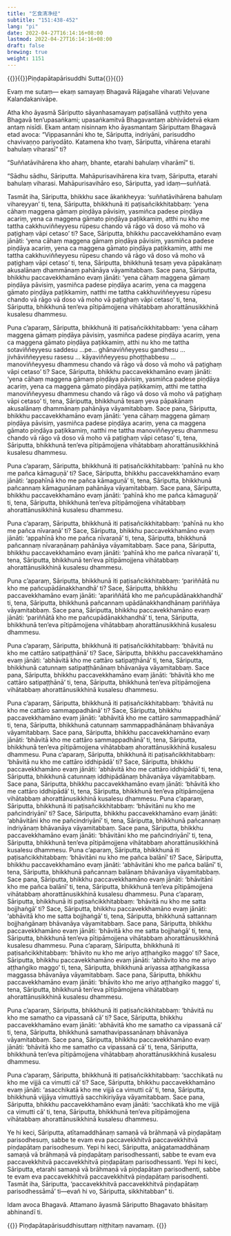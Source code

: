 ```yaml
---
title: "乞食清净经"
subtitle: "151:438-452"
lang: "pi"
date: 2022-04-27T16:14:16+08:00
lastmod: 2022-04-27T16:14:16+08:00
draft: false
brewing: true
weight: 1151
---
```



{{<subtitle>}}{{<suttalink src="mn151">}}Piṇḍapātapārisuddhi Sutta{{</suttalink>}}{{</subtitle>}}

Evaṃ me sutaṃ— ekaṃ samayaṃ Bhagavā Rājagahe viharati Veḷuvane Kalandakanivāpe.

Atha kho āyasmā Sāriputto sāyanhasamayaṃ paṭisallānā vuṭṭhito yena Bhagavā ten’upasaṅkami; upasaṅkamitvā Bhagavantaṃ abhivādetvā ekam antaṃ nisīdi. Ekam antaṃ nisinnaṃ kho āyasmantaṃ Sāriputtaṃ Bhagavā etad avoca: “Vippasannāni kho te, Sāriputta, indriyāni, parisuddho chavivaṇṇo pariyodāto. Katamena kho tvaṃ, Sāriputta, vihārena etarahi bahulaṃ viharasī” ti?

“Suññatāvihārena kho ahaṃ, bhante, etarahi bahulaṃ viharāmī” ti.

“Sādhu sādhu, Sāriputta. Mahāpurisavihārena kira tvaṃ, Sāriputta, etarahi bahulaṃ viharasi. Mahāpurisavihāro eso, Sāriputta, yad idaṃ—suññatā.

Tasmāt iha, Sāriputta, bhikkhu sace ākaṅkheyya: ‘suññatāvihārena bahulaṃ vihareyyan’ ti, tena, Sāriputta, bhikkhunā iti paṭisañcikkhitabbaṃ: ‘yena cāhaṃ maggena gāmaṃ piṇḍāya pāvisiṃ, yasmiñca padese piṇḍāya acariṃ, yena ca maggena gāmato piṇḍāya paṭikkamiṃ, atthi nu kho me tattha cakkhuviññeyyesu rūpesu chando vā rāgo vā doso vā moho vā paṭighaṃ vāpi cetaso’ ti? Sace, Sāriputta, bhikkhu paccavekkhamāno evaṃ jānāti: ‘yena cāhaṃ maggena gāmaṃ piṇḍāya pāvisiṃ, yasmiñca padese piṇḍāya acariṃ, yena ca maggena gāmato piṇḍāya paṭikkamiṃ, atthi me tattha cakkhuviññeyyesu rūpesu chando vā rāgo vā doso vā moho vā paṭighaṃ vāpi cetaso’ ti, tena, Sāriputta, bhikkhunā tesaṃ yeva pāpakānaṃ akusalānaṃ dhammānaṃ pahānāya vāyamitabbaṃ. Sace pana, Sāriputta, bhikkhu paccavekkhamāno evaṃ jānāti: ‘yena cāhaṃ maggena gāmaṃ piṇḍāya pāvisiṃ, yasmiñca padese piṇḍāya acariṃ, yena ca maggena gāmato piṇḍāya paṭikkamiṃ, natthi me tattha cakkhuviññeyyesu rūpesu chando vā rāgo vā doso vā moho vā paṭighaṃ vāpi cetaso’ ti, tena, Sāriputta, bhikkhunā ten’eva pītipāmojjena vihātabbaṃ ahorattānusikkhinā kusalesu dhammesu.

Puna c’aparaṃ, Sāriputta, bhikkhunā iti paṭisañcikkhitabbaṃ: ‘yena cāhaṃ maggena gāmaṃ piṇḍāya pāvisiṃ, yasmiñca padese piṇḍāya acariṃ, yena ca maggena gāmato piṇḍāya paṭikkamiṃ, atthi nu kho me tattha sotaviññeyyesu saddesu …pe… ghānaviññeyyesu gandhesu … jivhāviññeyyesu rasesu … kāyaviññeyyesu phoṭṭhabbesu … manoviññeyyesu dhammesu chando vā rāgo vā doso vā moho vā paṭighaṃ vāpi cetaso’ ti? Sace, Sāriputta, bhikkhu paccavekkhamāno evaṃ jānāti: ‘yena cāhaṃ maggena gāmaṃ piṇḍāya pāvisiṃ, yasmiñca padese piṇḍāya acariṃ, yena ca maggena gāmato piṇḍāya paṭikkamiṃ, atthi me tattha manoviññeyyesu dhammesu chando vā rāgo vā doso vā moho vā paṭighaṃ vāpi cetaso’ ti, tena, Sāriputta, bhikkhunā tesaṃ yeva pāpakānaṃ akusalānaṃ dhammānaṃ pahānāya vāyamitabbaṃ. Sace pana, Sāriputta, bhikkhu paccavekkhamāno evaṃ jānāti: ‘yena cāhaṃ maggena gāmaṃ piṇḍāya pāvisiṃ, yasmiñca padese piṇḍāya acariṃ, yena ca maggena gāmato piṇḍāya paṭikkamiṃ, natthi me tattha manoviññeyyesu dhammesu chando vā rāgo vā doso vā moho vā paṭighaṃ vāpi cetaso’ ti, tena, Sāriputta, bhikkhunā ten’eva pītipāmojjena vihātabbaṃ ahorattānusikkhinā kusalesu dhammesu.

Puna c’aparaṃ, Sāriputta, bhikkhunā iti paṭisañcikkhitabbaṃ: ‘pahīnā nu kho me pañca kāmaguṇā’ ti? Sace, Sāriputta, bhikkhu paccavekkhamāno evaṃ jānāti: ‘appahīnā kho me pañca kāmaguṇā’ ti, tena, Sāriputta, bhikkhunā pañcannaṃ kāmaguṇānaṃ pahānāya vāyamitabbaṃ. Sace pana, Sāriputta, bhikkhu paccavekkhamāno evaṃ jānāti: ‘pahīnā kho me pañca kāmaguṇā’ ti, tena, Sāriputta, bhikkhunā ten’eva pītipāmojjena vihātabbaṃ ahorattānusikkhinā kusalesu dhammesu.

Puna c’aparaṃ, Sāriputta, bhikkhunā iti paṭisañcikkhitabbaṃ: ‘pahīnā nu kho me pañca nīvaraṇā’ ti? Sace, Sāriputta, bhikkhu paccavekkhamāno evaṃ jānāti: ‘appahīnā kho me pañca nīvaraṇā’ ti, tena, Sāriputta, bhikkhunā pañcannaṃ nīvaraṇānaṃ pahānāya vāyamitabbaṃ. Sace pana, Sāriputta, bhikkhu paccavekkhamāno evaṃ jānāti: ‘pahīnā kho me pañca nīvaraṇā’ ti, tena, Sāriputta, bhikkhunā ten’eva pītipāmojjena vihātabbaṃ ahorattānusikkhinā kusalesu dhammesu.

Puna c’aparaṃ, Sāriputta, bhikkhunā iti paṭisañcikkhitabbaṃ: ‘pariññātā nu kho me pañcupādānakkhandhā’ ti? Sace, Sāriputta, bhikkhu paccavekkhamāno evaṃ jānāti: ‘apariññātā kho me pañcupādānakkhandhā’ ti, tena, Sāriputta, bhikkhunā pañcannaṃ upādānakkhandhānaṃ pariññāya vāyamitabbaṃ. Sace pana, Sāriputta, bhikkhu paccavekkhamāno evaṃ jānāti: ‘pariññātā kho me pañcupādānakkhandhā’ ti, tena, Sāriputta, bhikkhunā ten’eva pītipāmojjena vihātabbaṃ ahorattānusikkhinā kusalesu dhammesu.

Puna c’aparaṃ, Sāriputta, bhikkhunā iti paṭisañcikkhitabbaṃ: ‘bhāvitā nu kho me cattāro satipaṭṭhānā’ ti? Sace, Sāriputta, bhikkhu paccavekkhamāno evaṃ jānāti: ‘abhāvitā kho me cattāro satipaṭṭhānā’ ti, tena, Sāriputta, bhikkhunā catunnaṃ satipaṭṭhānānaṃ bhāvanāya vāyamitabbaṃ. Sace pana, Sāriputta, bhikkhu paccavekkhamāno evaṃ jānāti: ‘bhāvitā kho me cattāro satipaṭṭhānā’ ti, tena, Sāriputta, bhikkhunā ten’eva pītipāmojjena vihātabbaṃ ahorattānusikkhinā kusalesu dhammesu.

Puna c’aparaṃ, Sāriputta, bhikkhunā iti paṭisañcikkhitabbaṃ: ‘bhāvitā nu kho me cattāro sammappadhānā’ ti? Sace, Sāriputta, bhikkhu paccavekkhamāno evaṃ jānāti: ‘abhāvitā kho me cattāro sammappadhānā’ ti, tena, Sāriputta, bhikkhunā catunnaṃ sammappadhānānaṃ bhāvanāya vāyamitabbaṃ. Sace pana, Sāriputta, bhikkhu paccavekkhamāno evaṃ jānāti: ‘bhāvitā kho me cattāro sammappadhānā’ ti, tena, Sāriputta, bhikkhunā ten’eva pītipāmojjena vihātabbaṃ ahorattānusikkhinā kusalesu dhammesu. Puna c’aparaṃ, Sāriputta, bhikkhunā iti paṭisañcikkhitabbaṃ: ‘bhāvitā nu kho me cattāro iddhipādā’ ti? Sace, Sāriputta, bhikkhu paccavekkhamāno evaṃ jānāti: ‘abhāvitā kho me cattāro iddhipādā’ ti, tena, Sāriputta, bhikkhunā catunnaṃ iddhipādānaṃ bhāvanāya vāyamitabbaṃ. Sace pana, Sāriputta, bhikkhu paccavekkhamāno evaṃ jānāti: ‘bhāvitā kho me cattāro iddhipādā’ ti, tena, Sāriputta, bhikkhunā ten’eva pītipāmojjena vihātabbaṃ ahorattānusikkhinā kusalesu dhammesu. Puna c’aparaṃ, Sāriputta, bhikkhunā iti paṭisañcikkhitabbaṃ: ‘bhāvitāni nu kho me pañcindriyānī’ ti? Sace, Sāriputta, bhikkhu paccavekkhamāno evaṃ jānāti: ‘abhāvitāni kho me pañcindriyānī’ ti, tena, Sāriputta, bhikkhunā pañcannaṃ indriyānaṃ bhāvanāya vāyamitabbaṃ. Sace pana, Sāriputta, bhikkhu paccavekkhamāno evaṃ jānāti: ‘bhāvitāni kho me pañcindriyānī’ ti, tena, Sāriputta, bhikkhunā ten’eva pītipāmojjena vihātabbaṃ ahorattānusikkhinā kusalesu dhammesu. Puna c’aparaṃ, Sāriputta, bhikkhunā iti paṭisañcikkhitabbaṃ: ‘bhāvitāni nu kho me pañca balānī’ ti? Sace, Sāriputta, bhikkhu paccavekkhamāno evaṃ jānāti: ‘abhāvitāni kho me pañca balānī’ ti, tena, Sāriputta, bhikkhunā pañcannaṃ balānaṃ bhāvanāya vāyamitabbaṃ. Sace pana, Sāriputta, bhikkhu paccavekkhamāno evaṃ jānāti: ‘bhāvitāni kho me pañca balānī’ ti, tena, Sāriputta, bhikkhunā ten’eva pītipāmojjena vihātabbaṃ ahorattānusikkhinā kusalesu dhammesu. Puna c’aparaṃ, Sāriputta, bhikkhunā iti paṭisañcikkhitabbaṃ: ‘bhāvitā nu kho me satta bojjhaṅgā’ ti? Sace, Sāriputta, bhikkhu paccavekkhamāno evaṃ jānāti: ‘abhāvitā kho me satta bojjhaṅgā’ ti, tena, Sāriputta, bhikkhunā sattannaṃ bojjhaṅgānaṃ bhāvanāya vāyamitabbaṃ. Sace pana, Sāriputta, bhikkhu paccavekkhamāno evaṃ jānāti: ‘bhāvitā kho me satta bojjhaṅgā’ ti, tena, Sāriputta, bhikkhunā ten’eva pītipāmojjena vihātabbaṃ ahorattānusikkhinā kusalesu dhammesu. Puna c’aparaṃ, Sāriputta, bhikkhunā iti paṭisañcikkhitabbaṃ: ‘bhāvito nu kho me ariyo aṭṭhaṅgiko maggo’ ti? Sace, Sāriputta, bhikkhu paccavekkhamāno evaṃ jānāti: ‘abhāvito kho me ariyo aṭṭhaṅgiko maggo’ ti, tena, Sāriputta, bhikkhunā ariyassa aṭṭhaṅgikassa maggassa bhāvanāya vāyamitabbaṃ. Sace pana, Sāriputta, bhikkhu paccavekkhamāno evaṃ jānāti: ‘bhāvito kho me ariyo aṭṭhaṅgiko maggo’ ti, tena, Sāriputta, bhikkhunā ten’eva pītipāmojjena vihātabbaṃ ahorattānusikkhinā kusalesu dhammesu.

Puna c’aparaṃ, Sāriputta, bhikkhunā iti paṭisañcikkhitabbaṃ: ‘bhāvitā nu kho me samatho ca vipassanā cā’ ti? Sace, Sāriputta, bhikkhu paccavekkhamāno evaṃ jānāti: ‘abhāvitā kho me samatho ca vipassanā cā’ ti, tena, Sāriputta, bhikkhunā samathavipassanānaṃ bhāvanāya vāyamitabbaṃ. Sace pana, Sāriputta, bhikkhu paccavekkhamāno evaṃ jānāti: ‘bhāvitā kho me samatho ca vipassanā cā’ ti, tena, Sāriputta, bhikkhunā ten’eva pītipāmojjena vihātabbaṃ ahorattānusikkhinā kusalesu dhammesu.

Puna c’aparaṃ, Sāriputta, bhikkhunā iti paṭisañcikkhitabbaṃ: ‘sacchikatā nu kho me vijjā ca vimutti cā’ ti? Sace, Sāriputta, bhikkhu paccavekkhamāno evaṃ jānāti: ‘asacchikatā kho me vijjā ca vimutti cā’ ti, tena, Sāriputta, bhikkhunā vijjāya vimuttiyā sacchikiriyāya vāyamitabbaṃ. Sace pana, Sāriputta, bhikkhu paccavekkhamāno evaṃ jānāti: ‘sacchikatā kho me vijjā ca vimutti cā’ ti, tena, Sāriputta, bhikkhunā ten’eva pītipāmojjena vihātabbaṃ ahorattānusikkhinā kusalesu dhammesu.

Ye hi keci, Sāriputta, atītamaddhānaṃ samaṇā vā brāhmaṇā vā piṇḍapātaṃ parisodhesuṃ, sabbe te evam eva paccavekkhitvā paccavekkhitvā piṇḍapātaṃ parisodhesuṃ. Yepi hi keci, Sāriputta, anāgatamaddhānaṃ samaṇā vā brāhmaṇā vā piṇḍapātaṃ parisodhessanti, sabbe te evam eva paccavekkhitvā paccavekkhitvā piṇḍapātaṃ parisodhessanti. Yepi hi keci, Sāriputta, etarahi samaṇā vā brāhmaṇā vā piṇḍapātaṃ parisodhenti, sabbe te evam eva paccavekkhitvā paccavekkhitvā piṇḍapātaṃ parisodhenti. Tasmāt iha, Sāriputta, ‘paccavekkhitvā paccavekkhitvā piṇḍapātaṃ parisodhessāmā’ ti—evañ hi vo, Sāriputta, sikkhitabban” ti.

Idam avoca Bhagavā. Attamano āyasmā Sāriputto Bhagavato bhāsitaṃ abhinandī ti.


{{<eof>}}
    Piṇḍapātapārisuddhisuttaṃ niṭṭhitaṃ navamaṃ.
{{</eof>}}